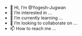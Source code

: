 - 👋 Hi, I’m @Yogesh-Jugwan
- 👀 I’m interested in ...
- 🌱 I’m currently learning ...
- 💞️ I’m looking to collaborate on ...
- 📫 How to reach me ...

<!---
Yogesh-Jugwan/Yogesh-Jugwan is a ✨ special ✨ repository because its `README.md` (this file) appears on your GitHub profile.
You can click the Preview link to take a look at your changes.
--->
